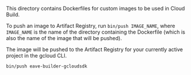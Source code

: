 This directory contains Dockerfiles for custom images to be used in Cloud Build.

To push an image to Artifact Registry, run `bin/push IMAGE_NAME`, where `IMAGE_NAME` is the name of the directory containing the Dockerfile (which is also the name of the image that will be pushed).

The image will be pushed to the Artifact Registry for your currently active project in the gcloud CLI.

```sh
bin/push eave-builder-gcloudsdk
```
